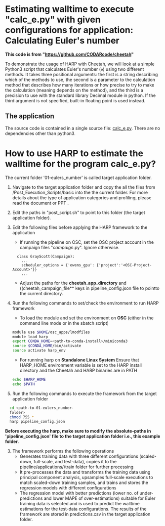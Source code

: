 # Estimating walltime to execute "calc_e.py" with given configurations for application: Calculating Euler's number

**This code is from "https://github.com/CODARcode/cheetah"**

To demonstrate the usage of HARP with Cheetah, we will look at a simple Python3 script that calculates Euler's number (`e`) using two different methods. It takes three positional arguments: the first is a string describing which of the methods to use, the second is a parameter to the calculation method that describes how many iterations or how precise to try to make the calculation (meaning depends on the method), and the third is a precision to use with the standard library Decimal module in python. If the third argument is not specified, built-in floating point is used instead.

## The application

The source code is contained in a single source file: [calc\_e.py](calc_e.py).
There are no dependencies other than python3.

# How to use HARP to estimate the walltime for the program calc_e.py?
The current folder '01-eulers_number' is called target application folder. 

1. Navigate to the target application folder and copy the all the files from /Post_Execution_Scripts/basic into the the current folder. For more details about the type of application categories and profiling, please read the document or PPT .
2. Edit the paths in "post_script.sh" to point to this folder (the target application folder). 
3. Edit the following files before applying the HARP framework to the application
   - If running the pipeline on OSC, set the OSC project account in the campaign files "*_campaign_*.py". Ignore otherwise.
    ```
      class GrayScott(Campaign):
        ...
        scheduler_options = {'owens_gpu': {'project':'<OSC-Project-Account>'}}
        ...
    ```
   - Adjust the paths for the **cheetah_app_directory** and ((cheetah_campaign_file** keys in pipeline_config.json file to pointto the current directory.
    
4. Run the following commands to set/check the environment to run HARP framework
   - To load the module and set the environment on **OSC** (either in the command line mode or in the sbatch script)
   ```bash
   module use $HOME/osc_apps/lmodfiles
   module load harp 
   export CONDA_HOME=<path-to-conda-install>/miniconda3
   source $CONDA_HOME/bin/activate
   source activate harp_env
   ```
   - For running harp on **Standalone Linux System** Ensure that HARP_HOME environment variable is set to the HARP install directory and the Cheetah and HARP binaries are in PATH
   ```bash
   echo $HARP_HOME 
   echo $PATH
   ```
5. Run the following commands to execute the framework from the target application folder
```bash
  cd <path-to-01-eulers_number-
  folder>
  chmod 755 *
  harp pipeline_config.json
```
**Before executing the harp, make sure to modify the absolute-paths in 'pipeline_config.json' file to the target application folder i.e., this example folder.**

3. The framework performs the following operations
   - Generates training data with three different configurations (scaled-down, full-scale, and test-data), copies it to the pipeline/applications/<application-name>/train folder for further processing
   - It pre-processes the data and transforms the training data using principal component analysis, upsamples full-scale executions to match scaled-down training samples, and trains and stores the regression models with different configurations
   - The regression model with better predictions (lower no. of under-predictions and lower MAPE of over-estimations) suitable for Euler training data is selected and is used to predict the walltime estimations for the test-data configurations.
The results of the framework are stored in predictions.csv in the target application folder.

